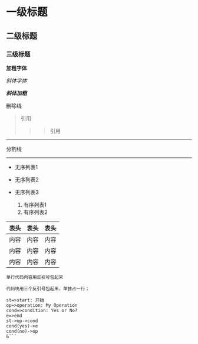 # 一级标题

## 二级标题

### 三级标题



**加粗字体**

*斜体字体*

***斜体加粗***

~~删除线~~

> 

> 引用
>
> > > 引用

---
分割线
***

- 无序列表1
+ 无序列表2 
* 无序列表3

  1. 有序列表1
  2. 有序列表2


表头|表头|表头
---|:--:|---:
内容|内容|内容
内容|内容|内容
内容|内容|内容

`单行代码内容用反引号包起来`

```这里可以选择语言
代码块用三个反引号包起来，单独占一行；
```



```flow
st=>start: 开始
op=>operation: My Operation
cond=>condition: Yes or No?
e=>end
st->op->cond
cond(yes)->e
cond(no)->op
&```
```